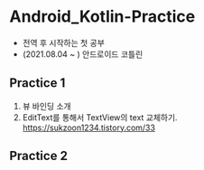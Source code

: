 # Android_Kotlin-Practice
* 전역 후 시작하는 첫 공부     
* (2021.08.04 ~ ) 안드로이드 코틀린 
## Practice 1    
1. 뷰 바인딩 소개      
2. EditText를 통해서 TextView의 text 교체하기.         
https://sukzoon1234.tistory.com/33      
## Practice 2   
